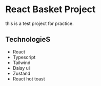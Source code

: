 # React Basket Project

this is a test project for practice.

## TechnologieS

- React
- Typescript
- Tailwind
- Daisy ui
- Zustand
- React hot toast
